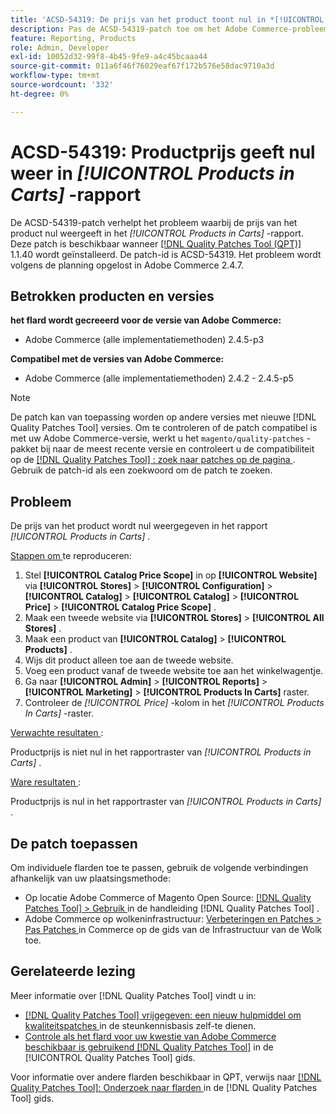 ```yaml
---
title: 'ACSD-54319: De prijs van het product toont nul in *[!UICONTROL Products in Carts]* rapport'
description: Pas de ACSD-54319-patch toe om het Adobe Commerce-probleem op te lossen, waarbij de productprijs nul weergeeft in *[!UICONTROL Products in Carts]*-rapport
feature: Reporting, Products
role: Admin, Developer
exl-id: 10052d32-99f8-4b45-9fe9-a4c45bcaaa44
source-git-commit: 011a6f46f76029eaf67f172b576e58dac9710a3d
workflow-type: tm+mt
source-wordcount: '332'
ht-degree: 0%

---
```


# ACSD-54319: Productprijs geeft nul weer in *[!UICONTROL Products in Carts]* -rapport

De ACSD-54319-patch verhelpt het probleem waarbij de prijs van het product nul weergeeft in het *[!UICONTROL Products in Carts]* -rapport. Deze patch is beschikbaar wanneer [[!DNL Quality Patches Tool (QPT)] ](https://experienceleague.adobe.com/nl/docs/commerce-operations/tools/quality-patches-tool/quality-patches-tool-to-self-serve-quality-patches) 1.1.40 wordt geïnstalleerd. De patch-id is ACSD-54319. Het probleem wordt volgens de planning opgelost in Adobe Commerce 2.4.7.

## Betrokken producten en versies

**het flard wordt gecreeerd voor de versie van Adobe Commerce:**

* Adobe Commerce (alle implementatiemethoden) 2.4.5-p3

**Compatibel met de versies van Adobe Commerce:**

* Adobe Commerce (alle implementatiemethoden) 2.4.2 - 2.4.5-p5

>[!NOTE]
>
>De patch kan van toepassing worden op andere versies met nieuwe [!DNL Quality Patches Tool] versies. Om te controleren of de patch compatibel is met uw Adobe Commerce-versie, werkt u het `magento/quality-patches` -pakket bij naar de meest recente versie en controleert u de compatibiliteit op de [[!DNL Quality Patches Tool] : zoek naar patches op de pagina ](https://experienceleague.adobe.com/tools/commerce-quality-patches/index.html?lang=nl-NL) . Gebruik de patch-id als een zoekwoord om de patch te zoeken.

## Probleem

De prijs van het product wordt nul weergegeven in het rapport *[!UICONTROL Products in Carts]* .

<u> Stappen om </u> te reproduceren:

1. Stel **[!UICONTROL Catalog Price Scope]** in op **[!UICONTROL Website]** via **[!UICONTROL Stores]** > **[!UICONTROL Configuration]** > **[!UICONTROL Catalog]** > **[!UICONTROL Catalog]** > **[!UICONTROL Price]** > **[!UICONTROL Catalog Price Scope]** .
1. Maak een tweede website via **[!UICONTROL Stores]** > **[!UICONTROL All Stores]** .
1. Maak een product van **[!UICONTROL Catalog]** > **[!UICONTROL Products]** .
1. Wijs dit product alleen toe aan de tweede website.
1. Voeg een product vanaf de tweede website toe aan het winkelwagentje.
1. Ga naar **[!UICONTROL Admin]** > **[!UICONTROL Reports]** > **[!UICONTROL Marketing]** > **[!UICONTROL Products In Carts]** raster.
1. Controleer de *[!UICONTROL Price]* -kolom in het *[!UICONTROL Products In Carts]* -raster.

<u> Verwachte resultaten </u>:

Productprijs is niet nul in het rapportraster van *[!UICONTROL Products in Carts]* .

<u> Ware resultaten </u>:

Productprijs is nul in het rapportraster van *[!UICONTROL Products in Carts]* .

## De patch toepassen

Om individuele flarden toe te passen, gebruik de volgende verbindingen afhankelijk van uw plaatsingsmethode:

* Op locatie Adobe Commerce of Magento Open Source: [[!DNL Quality Patches Tool] > Gebruik ](/help/tools/quality-patches-tool/usage.md) in de handleiding [!DNL Quality Patches Tool] .
* Adobe Commerce op wolkeninfrastructuur: [ Verbeteringen en Patches > Pas Patches ](https://experienceleague.adobe.com/docs/commerce-cloud-service/user-guide/develop/upgrade/apply-patches.html?lang=nl-NL) in Commerce op de gids van de Infrastructuur van de Wolk toe.

## Gerelateerde lezing

Meer informatie over [!DNL Quality Patches Tool] vindt u in:

* [[!DNL Quality Patches Tool]  vrijgegeven: een nieuw hulpmiddel om kwaliteitspatches ](https://experienceleague.adobe.com/nl/docs/commerce-operations/tools/quality-patches-tool/quality-patches-tool-to-self-serve-quality-patches) in de steunkennisbasis zelf-te dienen.
* [ Controle als het flard voor uw kwestie van Adobe Commerce beschikbaar is gebruikend  [!DNL Quality Patches Tool]](/help/tools/quality-patches-tool/patches-available-in-qpt/check-patch-for-magento-issue-with-magento-quality-patches.md) in de [!UICONTROL Quality Patches Tool] gids.


Voor informatie over andere flarden beschikbaar in QPT, verwijs naar [[!DNL Quality Patches Tool]: Onderzoek naar flarden ](https://experienceleague.adobe.com/tools/commerce-quality-patches/index.html?lang=nl-NL) in de [!DNL Quality Patches Tool] gids.
